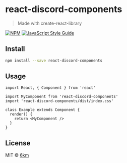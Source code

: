 # react-discord-components

> Made with create-react-library

[![NPM](https://img.shields.io/npm/v/react-discord-components.svg)](https://www.npmjs.com/package/react-discord-components) [![JavaScript Style Guide](https://img.shields.io/badge/code_style-standard-brightgreen.svg)](https://standardjs.com)

## Install

```bash
npm install --save react-discord-components
```

## Usage

```tsx
import React, { Component } from 'react'

import MyComponent from 'react-discord-components'
import 'react-discord-components/dist/index.css'

class Example extends Component {
  render() {
    return <MyComponent />
  }
}
```

## License

MIT © [6km](https://github.com/6km)
